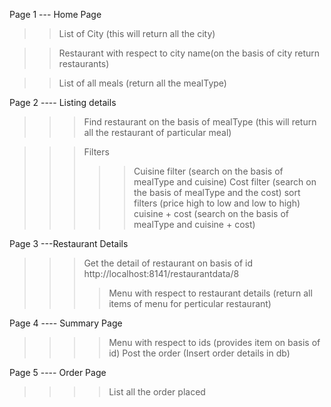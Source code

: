 Page 1 --- Home Page
>> List of City
(this will return all the city)

>>Restaurant with respect to city name(on the basis of city return restaurants)

>>List of all meals
(return all the mealType)

Page 2 ---- Listing details
>>>Find restaurant on the basis of mealType
(this will return all the restaurant of particular meal)

>>>Filters
>>>>>Cuisine filter
(search on the basis of mealType and cuisine)
>>>>Cost filter
(search on the basis of mealType and the cost)
>>>sort filters
(price high to low and low to high)
>>>>>cuisine + cost
(search on the basis of mealType and cuisine + cost)

Page 3 ---Restaurant Details
>>>Get the detail of restaurant on basis of id
http://localhost:8141/restaurantdata/8
>>>>Menu with respect to restaurant details
(return all items of menu for perticular restaurant)

Page 4 ---- Summary Page
>>>> Menu with respect to ids
(provides item on basis of id)
>>Post the order
(Insert order details in db)

Page 5 ---- Order Page
>>>>List all the order placed

